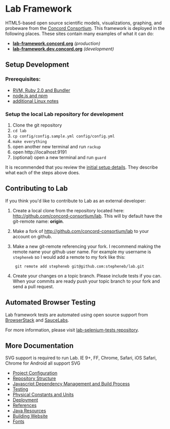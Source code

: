 # Lab Framework

HTML5-based open source scientific models, visualizations, graphing, and probeware from the
[Concord Consortium](http://www.concord.org). This framework is deployed in the following places.
These sites contain many examples of what it can do:

- **[lab-framework.concord.org](http://lab.concord.org)** _(production)_
- **[lab-framework.dev.concord.org](http://lab.dev.concord.org)** _(development)_

## Setup Development

### Prerequisites:

- [RVM, Ruby 2.0 and Bundler](developer-doc/setup-ruby.md)
- [node.js and npm](developer-doc/setup-node.md)
- [additional Linux notes](developer-doc/linux-notes.md)

### Setup the local Lab repository for development

1. Clone the git repository
2. `cd lab`
3. `cp config/config.sample.yml config/config.yml`
4. `make everything`
5. open another new terminal and run `rackup`
6. open http://localhost:9191
7. (optional) open a new terminal and run `guard`

It is recommended that you review the [initial setup details](developer-doc/initial-setup-details.md).
They describe what each of the steps above does.

## Contributing to Lab

If you think you'd like to contribute to Lab as an external developer:

1. Create a local clone from the repository located here: http://github.com/concord-consortium/lab.
   This will by default have the git-remote name: **origin**.

2. Make a fork of http://github.com/concord-consortium/lab to your account on github.

3. Make a new git-remote referencing your fork. I recommend making the remote name your github user name.
   For example my username is `stepheneb` so I would add a remote to my fork like this:

        git remote add stepheneb git@github.com:stepheneb/lab.git

4. Create your changes on a topic branch. Please include tests if you can. When your commits are ready
   push your topic branch to your fork and send a pull request.

## Automated Browser Testing

Lab framework tests are automated using open source support from [BrowserStack](http://www.browserstack.com/) and [SauceLabs](https://saucelabs.com/). 

For more information, please visit [lab-selenium-tests repository](https://github.com/concord-consortium/lab-selenium-tests).

## More Documentation

SVG support is required to run Lab.
IE 9+, FF, Chrome, Safari, iOS Safari, Chrome for Android all support SVG

- [Project Configuration](developer-doc/configuration.md)
- [Repository Structure](developer-doc/repository-structure.md)
- [Javascript Dependency Management and Build Process](developer-doc/js-dependency-management.md)
- [Testing](developer-doc/testing.md)
- [Physical Constants and Units](developer-doc/physical-constants-and-units.md)
- [Deployment](developer-doc/deployment.md)
- [References](developer-doc/references.md)
- [Java Resources](developer-doc/java.md)
- [Building Website](developer-doc/website.md)
- [Fonts](developer-doc/fonts.md)

